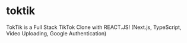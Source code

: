 # toktik
TokTik is a Full Stack TikTok Clone with REACT.JS! (Next.js, TypeScript, Video Uploading, Google Authentication)
